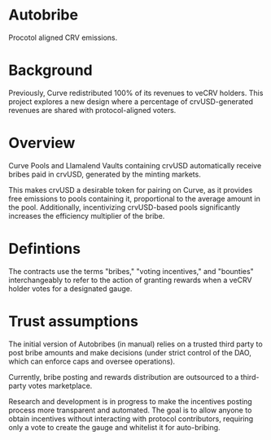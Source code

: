 # Autobribe 

Procotol aligned CRV emissions.

# Background

Previously, Curve redistributed 100% of its revenues to veCRV holders. This project explores a new design where a percentage of crvUSD-generated revenues are shared with protocol-aligned voters.

# Overview

Curve Pools and Llamalend Vaults containing crvUSD automatically receive bribes paid in crvUSD, generated by the minting markets.

This makes crvUSD a desirable token for pairing on Curve, as it provides free emissions to pools containing it, proportional to the average amount in the pool. Additionally, incentivizing crvUSD-based pools significantly increases the efficiency multiplier of the bribe.

# Defintions
The contracts use the terms "bribes," "voting incentives," and "bounties" interchangeably to refer to the action of granting rewards when a veCRV holder votes for a designated gauge.

# Trust assumptions

The initial version of Autobribes (in manual) relies on a trusted third party to post bribe amounts and make decisions (under strict control of the DAO, which can enforce caps and oversee operations).

Currently, bribe posting and rewards distribution are outsourced to a third-party votes marketplace.

Research and development is in progress to make the incentives posting process more transparent and automated. The goal is to allow anyone to obtain incentives without interacting with protocol contributors, requiring only a vote to create the gauge and whitelist it for auto-bribing.